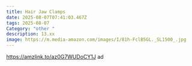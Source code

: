 ```yaml
---
title: Hair Jaw Clamps
date: 2025-08-07T07:41:03.467Z
tags: 2025-08-07
Category: "other "
description: 13.xx
image: https://m.media-amazon.com/images/I/81h-FclB5GL._SL1500_.jpg
---
```

https://amzlink.to/az0G7WUDoCY1J ad